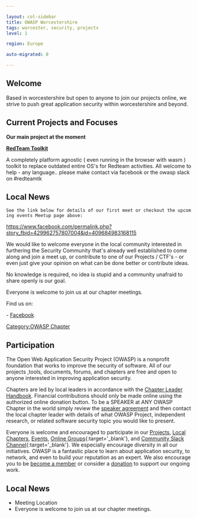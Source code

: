 ```yaml
---

layout: col-sidebar
title: OWASP Worcestershire
tags: worcester, security, projects
level: 1

region: Europe

auto-migrated: 0

---
```


## Welcome
Based in worcestershire but open to anyone to join our projects online, we strive to push
great application security within worcestershire and beyond.

## Current Projects and Focuses

**Our main project at the moment**

<u>**RedTeam Toolkit**</u>

A completely platform agnostic ( even running in the browser with wasm )
toolkit to replace outdated entire OS's for Redteam activities. All
welcome to help - any language.. please make contact via facebook or the
owasp slack on \#redteamtk

## Local News

`See the link below for details of our first meet or checkout the upcoming events Meetup page above: `

<https://www.facebook.com/permalink.php?story_fbid=429962757807004&id=409684983168115>

We would like to welcome everyone in the local community interested in
furthering the Security Community that's already well established to
come along and join a meet up, or contribute to one of our Projects /
CTF's - or even just give your opinion on what can be done better or
contribute ideas.

No knowledge is required, no idea is stupid and a community unafraid to
share openly is our goal.

Everyone is welcome to join us at our chapter meetings.

Find us on:

\- [Facebook](https://www.facebook.com/OWASP-Worcester-409684983168115)

[Category:OWASP Chapter](Category:OWASP_Chapter "wikilink")


## Participation
The Open Web Application Security Project (OWASP) is a nonprofit foundation that works to improve the security of software. All of our projects ,tools, documents, forums, and chapters are free and open to anyone interested in improving application security. 

Chapters are led by local leaders in accordance with the [Chapter Leader Handbook](/www-policy/rules-of-procedure/chapter-handbook). Financial contributions should only be made online using the authorized online donation button. To be a SPEAKER at ANY OWASP Chapter in the world simply review the [speaker agreement](/www-policy/speaker-agreement) and then contact the local chapter leader with details of what OWASP Project, independent research, or related software security topic you would like to present.

Everyone is welcome and encouraged to participate in our [Projects](/projects), [Local Chapters](/chapters), [Events](/events), [Online Groups](https://groups.google.com/a/owasp.com/){:target='_blank'}, and [Community Slack Channel](https://owasp.slack.com/){:target='_blank'}. We especially encourage diversity in all our initiatives. OWASP is a fantastic place to learn about application security, to network, and even to build your reputation as an expert. We also encourage you to be [become a member](/membership) or consider a [donation](/donate) to support our ongoing work.

## Local News
- Meeting Location
- Everyone is welcome to join us at our chapter meetings.
